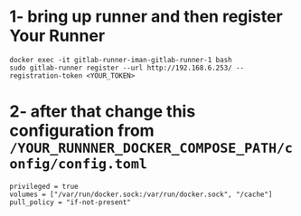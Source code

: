 # 1- bring up runner and then register Your Runner 

```
docker exec -it gitlab-runner-iman-gitlab-runner-1 bash
sudo gitlab-runner register --url http://192.168.6.253/ --registration-token <YOUR_TOKEN>
```
# 2- after that change this configuration from ``/YOUR_RUNNNER_DOCKER_COMPOSE_PATH/config/config.toml``

```
privileged = true
volumes = ["/var/run/docker.sock:/var/run/docker.sock", "/cache"]
pull_policy = "if-not-present"

```

